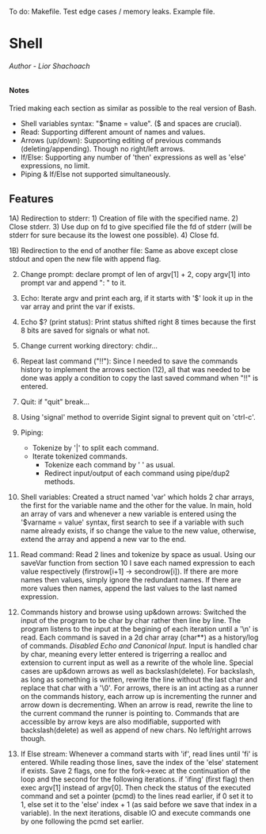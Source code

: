 
To do:
Makefile.
Test edge cases / memory leaks.
Example file.

# Shell
###### Author - Lior Shachoach

#### Notes
Tried making each section as similar as possible to the real version of Bash.
- Shell variables syntax: "$name = value". ($ and spaces are crucial).
- Read: Supporting different amount of names and values.
- Arrows (up/down): Supporting editing of previous commands (deleting/appending). Though no right/left arrows.
- If/Else: Supporting any number of 'then' expressions as well as 'else' expressions, no limit.
- Piping & If/Else not supported simultaneously.

## Features

1A) Redirection to stderr:
    1) Creation of file with the specified name.
    2) Close stderr.
    3) Use dup on fd to give specified file the fd of stderr (will be stderr for sure because its the lowest one possible).
    4) Close fd.

1B) Redirection to the end of another file:
Same as above except close stdout and open the new file with append flag.

2) Change prompt:
declare prompt of len of argv[1] + 2, copy argv[1] into
prompt var and append ": " to it.

3) Echo:
Iterate argv and print each arg, if it starts with '$' look it up in the var array and print the var if exists.

4) Echo $? (print status):
Print status shifted right 8 times because the first 8 bits are saved for signals or what not.

5) Change current working directory: chdir...

6) Repeat last command ("!!"):
Since I needed to save the commands history to implement the arrows section (12), all that was needed to be done was apply a condition to copy the last saved command when "!!" is entered.

7) Quit: if "quit" break...

8) Using 'signal' method to override Sigint signal to prevent quit on 'ctrl-c'.

9) Piping:
    * Tokenize by '|' to split each command.
    * Iterate tokenized commands.
        * Tokenize each command by ' ' as usual.
        * Redirect input/output of each command using pipe/dup2 methods.

10) Shell variables:
Created a struct named 'var' which holds 2 char arrays, the first for the variable name and the other for the value. In main, hold an array of vars and whenever a new variable is entered using the '$varname = value' syntax, first search to see if a variable with such name already exists, if so change the value to the new value, otherwise, extend the array and append a new var to the end.

11) Read command:
Read 2 lines and tokenize by space as usual.
Using our saveVar function from section 10 I save each named expression to each value respectively (firstrow[i+1] -> secondrow[i]).
If there are more names then values, simply ignore the redundant names.
If there are more values then names, append the last values to the last named expression.

12) Commands history and browse using up&down arrows:
Switched the input of the program to be char by char rather then line by line.
The program listens to the input at the begining of each iteration until a '\n' is read.
Each command is saved in a 2d char array (char**) as a history/log of commands.
*Disabled Echo and Canonical Input*.
Input is handled char by char, meaning every letter entered is trigerring a realloc and extension to current input as well as a rewrite of the whole line.
Special cases are up&down arrows as well as backslash(delete).
For backslash, as long as something is written, rewrite the line without the last char and replace that char with a '\0'.
For arrows, there is an int acting as a runner on the commands history, each arrow up is incrementing the runner and arrow down is decrementing. When an arrow is read, rewrite the line to the current command the runner is pointing to. Commands that are accessible by arrow keys are also modifiable, supported with backslash(delete) as well as append of new chars. No left/right arrows though.

13) If Else stream:
Whenever a command starts with 'if', read lines until 'fi' is entered.
While reading those lines, save the index of the 'else' statement if exists.
Save 2 flags, one for the fork->exec at the continuation of the loop and the second for the following iterations. if 'ifing' (first flag) then exec argv[1] instead of argv[0].
Then check the status of the executed command and set a pointer (pcmd) to the lines read earlier, if 0 set it to 1, else set it to the 'else' index + 1 (as said before we save that index in a variable).
In the next iterations, disable IO and execute commands one by one following the pcmd set earlier.

